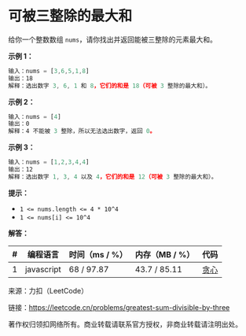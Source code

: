 # 可被三整除的最大和

给你一个整数数组 `nums`，请你找出并返回能被三整除的元素最大和。

**示例 1：**

``` javascript
输入：nums = [3,6,5,1,8]
输出：18
解释：选出数字 3, 6, 1 和 8，它们的和是 18（可被 3 整除的最大和）。
```

**示例 2：**

``` javascript
输入：nums = [4]
输出：0
解释：4 不能被 3 整除，所以无法选出数字，返回 0。
```

**示例 3：**

``` javascript
输入：nums = [1,2,3,4,4]
输出：12
解释：选出数字 1, 3, 4 以及 4，它们的和是 12（可被 3 整除的最大和）。
```

**提示：**

- `1 <= nums.length <= 4 * 10^4`
- `1 <= nums[i] <= 10^4`

**解答：**

**#**|**编程语言**|**时间（ms / %）**|**内存（MB / %）**|**代码**
--|--|--|--|--
1|javascript|68 / 97.87|43.7 / 85.11|[贪心](./javascript/ac_v1.js)

来源：力扣（LeetCode）

链接：https://leetcode.cn/problems/greatest-sum-divisible-by-three

著作权归领扣网络所有。商业转载请联系官方授权，非商业转载请注明出处。
